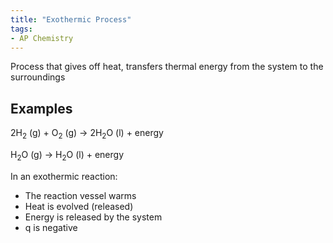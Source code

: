 ```yaml
---
title: "Exothermic Process"
tags:
- AP Chemistry
---
```


Process that gives off heat, transfers thermal energy from the system to the surroundings

## Examples

2H$_2$ (g) + O$_2$ (g) -> 2H$_2$O (l) + energy

H$_2$O (g) -> H$_2$O (l) + energy

In an exothermic reaction:
- The reaction vessel warms
- Heat is evolved (released)
- Energy is released by the system
- q is negative